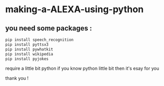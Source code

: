 # making-a-ALEXA-using-python

## you need some packages : ##
```python = 
pip install speech_recognition
pip install pyttsx3
pip install pywhatkit
pip install wikipedia
pip install pyjokes
   ```
require a little bit python 
if you know python little bit then it's esay for you 

thank you !
    
    
